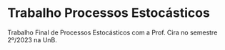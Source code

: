 # Trabalho Processos Estocásticos
Trabalho Final de Processos Estocásticos com a Prof. Cira no semestre 2º/2023 na UnB.
